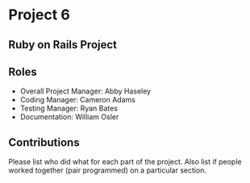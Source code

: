 # Project 6
## Ruby on Rails Project

## Roles
* Overall Project Manager: Abby Haseley
* Coding Manager: Cameron Adams
* Testing Manager: Ryan Bates
* Documentation: William Osler

## Contributions
Please list who did what for each part of the project.
Also list if people worked together (pair programmed) on a particular section.
